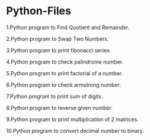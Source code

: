 # Python-Files
1.Python program to Find Quotient and Remainder.

2.Python program to Swap Two Numbers.

3.Python program to print fibonacci series.

4.Python program to check palindrome number.

5.Python program to print factorial of a number.

6.Python program to check armstrong number.

7.Python program to print sum of digits.

8.Python program to reverse given number.

9.Python program to print multiplication of 2 matrices.

10.Python program to convert decimal number to binary.
